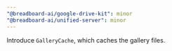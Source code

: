 ```yaml
---
"@breadboard-ai/google-drive-kit": minor
"@breadboard-ai/unified-server": minor
---
```


Introduce `GalleryCache`, which caches the gallery files.
